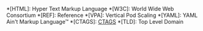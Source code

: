 *[HTML]: Hyper Text Markup Language
*[W3C]: World Wide Web Consortium
*[REF]: Reference
*[VPA]: Vertical Pod Scaling
*[YAML]: YAML Ain't Markup Language™
*[CTAGS]: [CTAGS](https://ctags.io/)
*[TLD]: Top Level Domain
